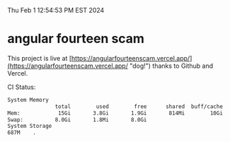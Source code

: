 Thu Feb  1 12:54:53 PM EST 2024

# angular fourteen scam


This project is live at [https://angularfourteenscam.vercel.app/](https://angularfourteenscam.vercel.app/ "dog!") thanks to Github and Vercel.

CI Status: 

```bash
System Memory
               total        used        free      shared  buff/cache   available
Mem:            15Gi       3.8Gi       1.9Gi       814Mi        10Gi        11Gi
Swap:          8.0Gi       1.8Mi       8.0Gi
System Storage
687M	.
```
